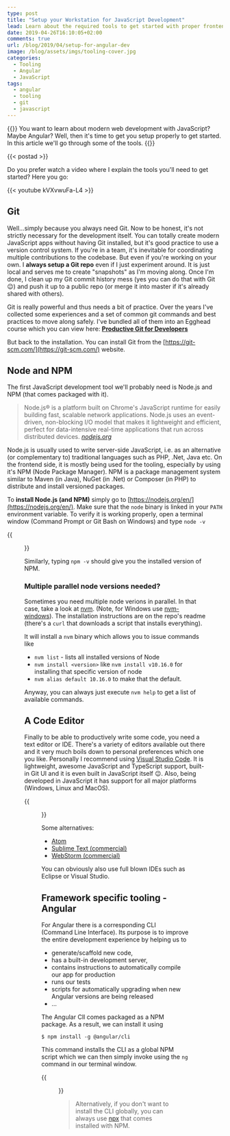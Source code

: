 ```yaml
---
type: post
title: "Setup your Workstation for JavaScript Development"
lead: Learn about the required tools to get started with proper frontend dev
date: 2019-04-26T16:10:05+02:00
comments: true
url: /blog/2019/04/setup-for-angular-dev
image: /blog/assets/imgs/tooling-cover.jpg
categories:
  - Tooling
  - Angular
  - JavaScript
tags:
  - angular
  - tooling
  - git
  - javascript
---
```


{{<intro>}}
  You want to learn about modern web development with JavaScript? Maybe Angular? Well, then it's time to get you setup properly to get started. In this article we'll go through some of the tools.
{{</intro>}}
<!--more-->

{{< postad >}}

Do you prefer watch a video where I explain the tools you'll need to get started? Here you go:

{{< youtube kVXvwuFa-L4 >}}

## Git

Well...simply because you always need Git. Now to be honest, it's not strictly necessary for the development itself. You can totally create modern JavaScript apps without having Git installed, but it's good practice to use a version control system. If you're in a team, it's inevitable for coordinating multiple contributions to the codebase. But even if you're working on your own. I **always setup a Git repo** even if I just experiment around. It is just local and serves me to create "snapshots" as I'm moving along. Once I'm done, I clean up my Git commit history mess (yes you can do that with Git :wink:) and push it up to a public repo (or merge it into master if it's already shared with others).

Git is really powerful and thus needs a bit of practice. Over the years I've collected some experiences and a set of common git commands and best practices to move along safely. I've bundled all of them into an Egghead course which you can view here: [**Productive Git for Developers**](/blog/2019/04/productive-git-for-developers/)

But back to the installation. You can install Git from the [https://git-scm.com/](https://git-scm.com/) website.

## Node and NPM

The first JavaScript development tool we'll probably need is Node.js and NPM (that comes packaged with it).

> Node.js® is a platform built on Chrome's JavaScript runtime for easily building fast, scalable network applications. Node.js uses an event-driven, non-blocking I/O model that makes it lightweight and efficient, perfect for data-intensive real-time applications that run across distributed devices. <cite><a href="http://nodejs.org/">nodejs.org</a></cite>

Node.js is usually used to write server-side JavaScript, i.e. as an alternative (or complementary to) traditional languages such as PHP, .Net, Java etc. On the frontend side, it is mostly being used for the tooling, especially by using it's NPM (Node Package Manager). NPM is a package management system similar to Maven (in Java), NuGet (in .Net) or Composer (in PHP) to distribute and install versioned packages.

To **install Node.js (and NPM)** simply go to [https://nodejs.org/en/](https://nodejs.org/en/). Make sure that the `node` binary is linked in your `PATH` environment variable. To verify it is working properly, open a terminal window (Command Prompt or Git Bash on Windows) and type `node -v`

{{<figure url="/blog/assets/imgs/nodejs-version.png" >}}

Similarly, typing `npm -v` should give you the installed version of NPM.

### Multiple parallel node versions needed?

Sometimes you need multiple node verions in parallel. In that case, take a look at [nvm](https://github.com/nvm-sh/nvm). (Note, for Windows use [nvm-windows](https://github.com/coreybutler/nvm-windows)). The installation instructions are on the repo's readme (there's a `curl` that downloads a script that installs everything).

It will install a `nvm` binary which allows you to issue commands like

- `nvm list` - lists all installed versions of Node
- `nvm install <version>` like `nvm install v10.16.0` for installing that specific version of node
- `nvm alias default 10.16.0` to make that the default.

Anyway, you can always just execute `nvm help` to get a list of available commands.

## A Code Editor

Finally to be able to productively write some code, you need a text editor or IDE. There's a variety of editors available out there and it very much boils down to personal preferences which one you like. Personally I recommend using [Visual Studio Code](https://code.visualstudio.com/). It is lightweight, awesome JavaScript and TypeScript support, built-in Git UI and it is even built in JavaScript itself :wink:. Also, being developed in JavaScript it has support for all major platforms (Windows, Linux and MacOS).

{{<figure url="/blog/assets/imgs/vscode-image.png" >}}

Some alternatives:

- [Atom](https://atom.io)
- [Sublime Text (commercial)](https://www.sublimetext.com/)
- [WebStorm (commercial)](https://www.jetbrains.com/webstorm/)

You can obviously also use full blown IDEs such as Eclipse or Visual Studio.

## Framework specific tooling - Angular

For Angular there is a corresponding CLI (Command Line Interface). Its purpose is to improve the entire development experience by helping us to 

- generate/scaffold new code, 
- has a built-in development server, 
- contains instructions to automatically compile our app for production
- runs our tests
- scripts for automatically upgrading when new Angular versions are being released
- ...

The Angular ClI comes packaged as a NPM package. As a result, we can install it using

```
$ npm install -g @angular/cli
```

This command installs the CLI as a global NPM script which we can then simply invoke using the `ng` command in our terminal window.

{{<figure url="/blog/assets/imgs/angular-cli-version.png" >}}

> Alternatively, if you don't want to install the CLI globally, you can always use [npx](https://medium.com/@maybekatz/introducing-npx-an-npm-package-runner-55f7d4bd282b) that comes installed with NPM.
